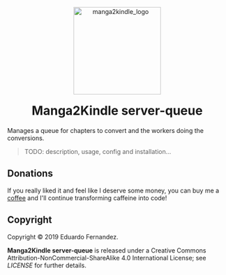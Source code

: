 <p align="center">
<a href="https://www.manga2kindle.com/"><img src="https://www.manga2kindle.com/assets/media/hero.png" width="200px" alt="manga2kindle_logo"></a>
<h1 align="center" style="margin: 20px; text-align: center;">Manga2Kindle server-queue</h1>
</p>

 Manages a queue for chapters to convert and the workers doing the conversions.


> TODO: description, usage, config and installation...

## Donations
If you really liked it and feel like I deserve some money, you can buy me a [coffee](https://ko-fi.com/EduFdezSoy) and I'll continue transforming caffeine into code!  

## Copyright
Copyright &copy; 2019 Eduardo Fernandez.  

**Manga2Kindle server-queue** is released under a Creative Commons Attribution-NonCommercial-ShareAlike 4.0 International License; see _LICENSE_ for further details.
